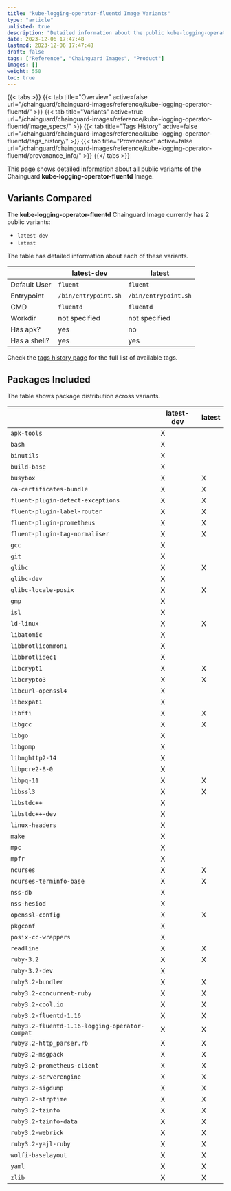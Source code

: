 ```yaml
---
title: "kube-logging-operator-fluentd Image Variants"
type: "article"
unlisted: true
description: "Detailed information about the public kube-logging-operator-fluentd Chainguard Image variants"
date: 2023-12-06 17:47:48
lastmod: 2023-12-06 17:47:48
draft: false
tags: ["Reference", "Chainguard Images", "Product"]
images: []
weight: 550
toc: true
---
```


{{< tabs >}}
{{< tab title="Overview" active=false url="/chainguard/chainguard-images/reference/kube-logging-operator-fluentd/" >}}
{{< tab title="Variants" active=true url="/chainguard/chainguard-images/reference/kube-logging-operator-fluentd/image_specs/" >}}
{{< tab title="Tags History" active=false url="/chainguard/chainguard-images/reference/kube-logging-operator-fluentd/tags_history/" >}}
{{< tab title="Provenance" active=false url="/chainguard/chainguard-images/reference/kube-logging-operator-fluentd/provenance_info/" >}}
{{</ tabs >}}

This page shows detailed information about all public variants of the Chainguard **kube-logging-operator-fluentd** Image.

## Variants Compared
The **kube-logging-operator-fluentd** Chainguard Image currently has 2 public variants: 

- `latest-dev`
- `latest`

The table has detailed information about each of these variants.

|              | latest-dev           | latest               |
|--------------|----------------------|----------------------|
| Default User | `fluent`             | `fluent`             |
| Entrypoint   | `/bin/entrypoint.sh` | `/bin/entrypoint.sh` |
| CMD          | `fluentd`            | `fluentd`            |
| Workdir      | not specified        | not specified        |
| Has apk?     | yes                  | no                   |
| Has a shell? | yes                  | yes                  |

Check the [tags history page](/chainguard/chainguard-images/reference/kube-logging-operator-fluentd/tags_history/) for the full list of available tags.

## Packages Included
The table shows package distribution across variants.

|                                                | latest-dev | latest |
|------------------------------------------------|------------|--------|
| `apk-tools`                                    | X          |        |
| `bash`                                         | X          |        |
| `binutils`                                     | X          |        |
| `build-base`                                   | X          |        |
| `busybox`                                      | X          | X      |
| `ca-certificates-bundle`                       | X          | X      |
| `fluent-plugin-detect-exceptions`              | X          | X      |
| `fluent-plugin-label-router`                   | X          | X      |
| `fluent-plugin-prometheus`                     | X          | X      |
| `fluent-plugin-tag-normaliser`                 | X          | X      |
| `gcc`                                          | X          |        |
| `git`                                          | X          |        |
| `glibc`                                        | X          | X      |
| `glibc-dev`                                    | X          |        |
| `glibc-locale-posix`                           | X          | X      |
| `gmp`                                          | X          |        |
| `isl`                                          | X          |        |
| `ld-linux`                                     | X          | X      |
| `libatomic`                                    | X          |        |
| `libbrotlicommon1`                             | X          |        |
| `libbrotlidec1`                                | X          |        |
| `libcrypt1`                                    | X          | X      |
| `libcrypto3`                                   | X          | X      |
| `libcurl-openssl4`                             | X          |        |
| `libexpat1`                                    | X          |        |
| `libffi`                                       | X          | X      |
| `libgcc`                                       | X          | X      |
| `libgo`                                        | X          |        |
| `libgomp`                                      | X          |        |
| `libnghttp2-14`                                | X          |        |
| `libpcre2-8-0`                                 | X          |        |
| `libpq-11`                                     | X          | X      |
| `libssl3`                                      | X          | X      |
| `libstdc++`                                    | X          |        |
| `libstdc++-dev`                                | X          |        |
| `linux-headers`                                | X          |        |
| `make`                                         | X          |        |
| `mpc`                                          | X          |        |
| `mpfr`                                         | X          |        |
| `ncurses`                                      | X          | X      |
| `ncurses-terminfo-base`                        | X          | X      |
| `nss-db`                                       | X          |        |
| `nss-hesiod`                                   | X          |        |
| `openssl-config`                               | X          | X      |
| `pkgconf`                                      | X          |        |
| `posix-cc-wrappers`                            | X          |        |
| `readline`                                     | X          | X      |
| `ruby-3.2`                                     | X          | X      |
| `ruby-3.2-dev`                                 | X          |        |
| `ruby3.2-bundler`                              | X          | X      |
| `ruby3.2-concurrent-ruby`                      | X          | X      |
| `ruby3.2-cool.io`                              | X          | X      |
| `ruby3.2-fluentd-1.16`                         | X          | X      |
| `ruby3.2-fluentd-1.16-logging-operator-compat` | X          | X      |
| `ruby3.2-http_parser.rb`                       | X          | X      |
| `ruby3.2-msgpack`                              | X          | X      |
| `ruby3.2-prometheus-client`                    | X          | X      |
| `ruby3.2-serverengine`                         | X          | X      |
| `ruby3.2-sigdump`                              | X          | X      |
| `ruby3.2-strptime`                             | X          | X      |
| `ruby3.2-tzinfo`                               | X          | X      |
| `ruby3.2-tzinfo-data`                          | X          | X      |
| `ruby3.2-webrick`                              | X          | X      |
| `ruby3.2-yajl-ruby`                            | X          | X      |
| `wolfi-baselayout`                             | X          | X      |
| `yaml`                                         | X          | X      |
| `zlib`                                         | X          | X      |

